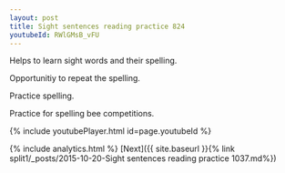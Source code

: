 ```yaml
---
layout: post
title: Sight sentences reading practice 824
youtubeId: RWlGMsB_vFU
---
```

 
 
Helps to learn sight words and their spelling.

Opportunitiy to repeat the spelling. 

Practice spelling. 
 
Practice for spelling bee competitions. 
 
{% include youtubePlayer.html id=page.youtubeId %}
 
 
{% include analytics.html %} 
[Next]({{ site.baseurl }}{% link  split1/_posts/2015-10-20-Sight sentences reading practice 1037.md%})
 

